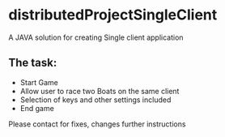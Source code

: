 # distributedProjectSingleClient
<p>A JAVA solution for creating Single client application</p>

<h2>The task: </h2>
<ul>
  <li>Start Game</li>
  <li>Allow user to race two Boats on the same client</li>
  <li>Selection of keys and other settings included</li>
  <li>End game</li>
</ul>

<p>Please contact for fixes, changes further instructions</p>
